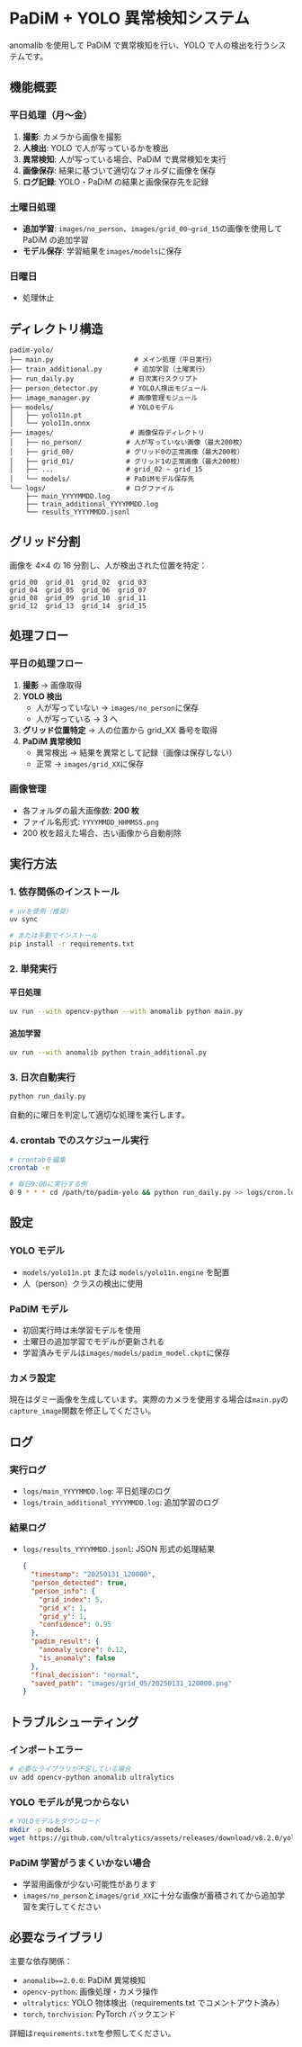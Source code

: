 # PaDiM + YOLO 異常検知システム

anomalib を使用して PaDiM で異常検知を行い、YOLO で人の検出を行うシステムです。

## 機能概要

### 平日処理（月〜金）

1. **撮影**: カメラから画像を撮影
2. **人検出**: YOLO で人が写っているかを検出
3. **異常検知**: 人が写っている場合、PaDiM で異常検知を実行
4. **画像保存**: 結果に基づいて適切なフォルダに画像を保存
5. **ログ記録**: YOLO・PaDiM の結果と画像保存先を記録

### 土曜日処理

- **追加学習**: `images/no_person`、`images/grid_00~grid_15`の画像を使用して PaDiM の追加学習
- **モデル保存**: 学習結果を`images/models`に保存

### 日曜日

- 処理休止

## ディレクトリ構造

```
padim-yolo/
├── main.py                    # メイン処理（平日実行）
├── train_additional.py        # 追加学習（土曜実行）
├── run_daily.py              # 日次実行スクリプト
├── person_detector.py        # YOLO人検出モジュール
├── image_manager.py          # 画像管理モジュール
├── models/                   # YOLOモデル
│   ├── yolo11n.pt
│   └── yolo11n.onnx
├── images/                   # 画像保存ディレクトリ
│   ├── no_person/           # 人が写っていない画像（最大200枚）
│   ├── grid_00/             # グリッド0の正常画像（最大200枚）
│   ├── grid_01/             # グリッド1の正常画像（最大200枚）
│   ├── ...                  # grid_02 ~ grid_15
│   └── models/              # PaDiMモデル保存先
└── logs/                    # ログファイル
    ├── main_YYYYMMDD.log
    ├── train_additional_YYYYMMDD.log
    └── results_YYYYMMDD.jsonl
```

## グリッド分割

画像を 4×4 の 16 分割し、人が検出された位置を特定：

```
grid_00  grid_01  grid_02  grid_03
grid_04  grid_05  grid_06  grid_07
grid_08  grid_09  grid_10  grid_11
grid_12  grid_13  grid_14  grid_15
```

## 処理フロー

### 平日の処理フロー

1. **撮影** → 画像取得
2. **YOLO 検出**
   - 人が写っていない → `images/no_person`に保存
   - 人が写っている → 3 へ
3. **グリッド位置特定** → 人の位置から grid_XX 番号を取得
4. **PaDiM 異常検知**
   - 異常検出 → 結果を異常として記録（画像は保存しない）
   - 正常 → `images/grid_XX`に保存

### 画像管理

- 各フォルダの最大画像数: **200 枚**
- ファイル名形式: `YYYYMMDD_HHMMSS.png`
- 200 枚を超えた場合、古い画像から自動削除

## 実行方法

### 1. 依存関係のインストール

```bash
# uvを使用（推奨）
uv sync

# または手動でインストール
pip install -r requirements.txt
```

### 2. 単発実行

#### 平日処理

```bash
uv run --with opencv-python --with anomalib python main.py
```

#### 追加学習

```bash
uv run --with anomalib python train_additional.py
```

### 3. 日次自動実行

```bash
python run_daily.py
```

自動的に曜日を判定して適切な処理を実行します。

### 4. crontab でのスケジュール実行

```bash
# crontabを編集
crontab -e

# 毎日9:00に実行する例
0 9 * * * cd /path/to/padim-yolo && python run_daily.py >> logs/cron.log 2>&1
```

## 設定

### YOLO モデル

- `models/yolo11n.pt` または `models/yolo11n.engine` を配置
- 人（person）クラスの検出に使用

### PaDiM モデル

- 初回実行時は未学習モデルを使用
- 土曜日の追加学習でモデルが更新される
- 学習済みモデルは`images/models/padim_model.ckpt`に保存

### カメラ設定

現在はダミー画像を生成しています。実際のカメラを使用する場合は`main.py`の`capture_image`関数を修正してください。

## ログ

### 実行ログ

- `logs/main_YYYYMMDD.log`: 平日処理のログ
- `logs/train_additional_YYYYMMDD.log`: 追加学習のログ

### 結果ログ

- `logs/results_YYYYMMDD.jsonl`: JSON 形式の処理結果
  ```json
  {
    "timestamp": "20250131_120000",
    "person_detected": true,
    "person_info": {
      "grid_index": 5,
      "grid_x": 1,
      "grid_y": 1,
      "confidence": 0.95
    },
    "padim_result": {
      "anomaly_score": 0.12,
      "is_anomaly": false
    },
    "final_decision": "normal",
    "saved_path": "images/grid_05/20250131_120000.png"
  }
  ```

## トラブルシューティング

### インポートエラー

```bash
# 必要なライブラリが不足している場合
uv add opencv-python anomalib ultralytics
```

### YOLO モデルが見つからない

```bash
# YOLOモデルをダウンロード
mkdir -p models
wget https://github.com/ultralytics/assets/releases/download/v8.2.0/yolo11n.pt -O models/yolo11n.pt
```

### PaDiM 学習がうまくいかない場合

- 学習用画像が少ない可能性があります
- `images/no_person`と`images/grid_XX`に十分な画像が蓄積されてから追加学習を実行してください

## 必要なライブラリ

主要な依存関係：

- `anomalib==2.0.0`: PaDiM 異常検知
- `opencv-python`: 画像処理・カメラ操作
- `ultralytics`: YOLO 物体検出（requirements.txt でコメントアウト済み）
- `torch`, `torchvision`: PyTorch バックエンド

詳細は`requirements.txt`を参照してください。
